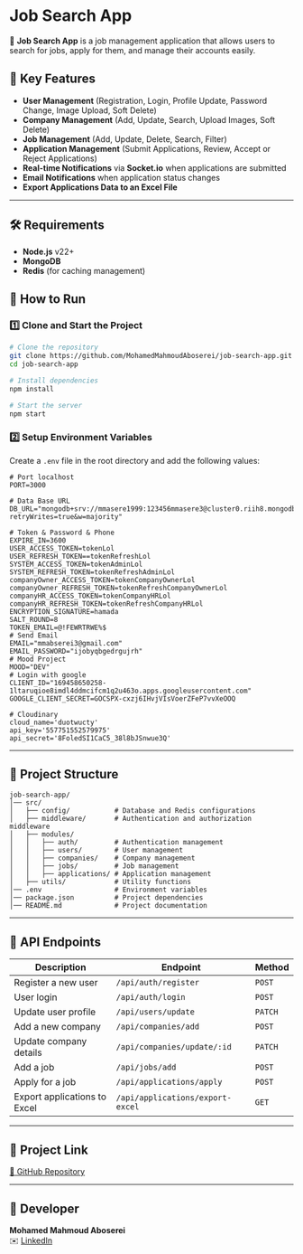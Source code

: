 # Job Search App

🚀 **Job Search App** is a job management application that allows users to search for jobs, apply for them, and manage their accounts easily.

## 📌 Key Features

- **User Management** (Registration, Login, Profile Update, Password Change, Image Upload, Soft Delete)
- **Company Management** (Add, Update, Search, Upload Images, Soft Delete)
- **Job Management** (Add, Update, Delete, Search, Filter)
- **Application Management** (Submit Applications, Review, Accept or Reject Applications)
- **Real-time Notifications** via **Socket.io** when applications are submitted
- **Email Notifications** when application status changes
- **Export Applications Data to an Excel File**

---

## 🛠️ Requirements

- **Node.js** v22+
- **MongoDB**
- **Redis** (for caching management)

## 🚀 How to Run

### 1️⃣ **Clone and Start the Project**

```sh
# Clone the repository
git clone https://github.com/MohamedMahmoudAboserei/job-search-app.git
cd job-search-app

# Install dependencies
npm install

# Start the server
npm start
```

### 2️⃣ **Setup Environment Variables**

Create a `.env` file in the root directory and add the following values:

```env
# Port localhost
PORT=3000

# Data Base URL
DB_URL="mongodb+srv://mmasere1999:123456mmasere3@cluster0.riih8.mongodb.net/job_search_app?retryWrites=true&w=majority"

# Token & Password & Phone
EXPIRE_IN=3600
USER_ACCESS_TOKEN=tokenLol
USER_REFRESH_TOKEN==tokenRefreshLol
SYSTEM_ACCESS_TOKEN=tokenAdminLol
SYSTEM_REFRESH_TOKEN=tokenRefreshAdminLol
companyOwner_ACCESS_TOKEN=tokenCompanyOwnerLol
companyOwner_REFRESH_TOKEN=tokenRefreshCompanyOwnerLol
companyHR_ACCESS_TOKEN=tokenCompanyHRLol
companyHR_REFRESH_TOKEN=tokenRefreshCompanyHRLol
ENCRYPTION_SIGNATURE=hamada
SALT_ROUND=8
TOKEN_EMAIL=@!FEWRTRWE%$
# Send Email
EMAIL="mmabserei3@gmail.com"
EMAIL_PASSWORD="ijobyqbgedrgujrh"
# Mood Project
MOOD="DEV"
# Login with google
CLIENT_ID="169458650258-1ltaruqioe8imdl4ddmcifcm1q2u463o.apps.googleusercontent.com"
GOOGLE_CLIENT_SECRET=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

# Cloudinary
cloud_name='duotwucty'
api_key='557751552579975'
api_secret='8FoledSI1CaC5_38l8bJSnwue3Q'
```

---

## 📂 Project Structure

```
job-search-app/
│── src/
│   ├── config/           # Database and Redis configurations
│   ├── middleware/       # Authentication and authorization middleware
│   ├── modules/
│   │   ├── auth/         # Authentication management
│   │   ├── users/        # User management
│   │   ├── companies/    # Company management
│   │   ├── jobs/         # Job management
│   │   ├── applications/ # Application management
│   ├── utils/            # Utility functions
│── .env                  # Environment variables
│── package.json          # Project dependencies
│── README.md             # Project documentation
```

---

## 📌 API Endpoints

| **Description**              | **Endpoint**                     | **Method** |
| ---------------------------- | -------------------------------- | ---------- |
| Register a new user          | `/api/auth/register`             | `POST`     |
| User login                   | `/api/auth/login`                | `POST`     |
| Update user profile          | `/api/users/update`              | `PATCH`    |
| Add a new company            | `/api/companies/add`             | `POST`     |
| Update company details       | `/api/companies/update/:id`      | `PATCH`    |
| Add a job                    | `/api/jobs/add`                  | `POST`     |
| Apply for a job              | `/api/applications/apply`        | `POST`     |
| Export applications to Excel | `/api/applications/export-excel` | `GET`      |

---

## 🔗 **Project Link**

[🔗 GitHub Repository](https://github.com/MohamedMahmoudAboserei/job-search-app)

---

## 📧 **Developer**

**Mohamed Mahmoud Aboserei**\
✉️ [LinkedIn](https://www.linkedin.com/in/mohamed-mahmoud-fornt-end-developer/)

